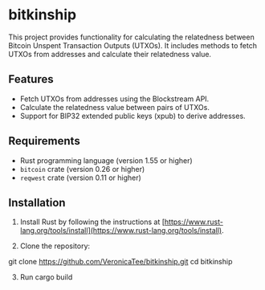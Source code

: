 # bitkinship

This project provides functionality for calculating the relatedness between Bitcoin Unspent Transaction Outputs (UTXOs). It includes methods to fetch UTXOs from addresses and calculate their relatedness value.

## Features

- Fetch UTXOs from addresses using the Blockstream API.
- Calculate the relatedness value between pairs of UTXOs.
- Support for BIP32 extended public keys (xpub) to derive addresses.

## Requirements

- Rust programming language (version 1.55 or higher)
- `bitcoin` crate (version 0.26 or higher)
- `reqwest` crate (version 0.11 or higher)

## Installation

1. Install Rust by following the instructions at [https://www.rust-lang.org/tools/install](https://www.rust-lang.org/tools/install).

2. Clone the repository:

git clone https://github.com/VeronicaTee/bitkinship.git
cd bitkinship

3. Run cargo build

